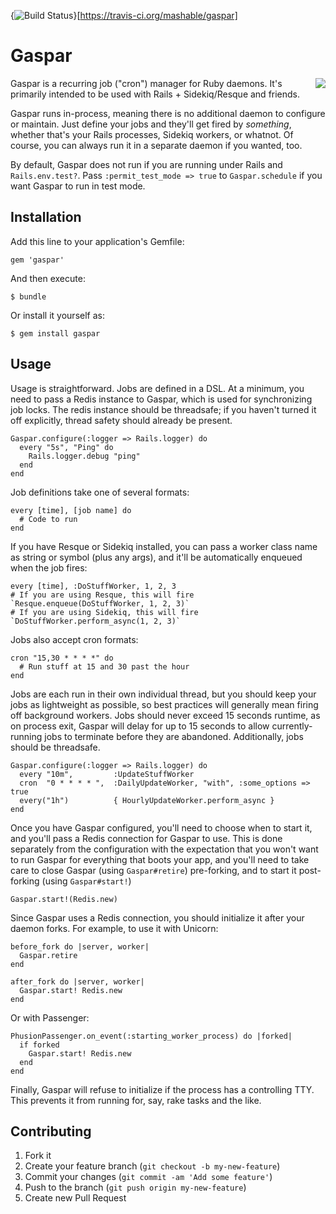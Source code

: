{<img src="https://travis-ci.org/mashable/gaspar.svg" alt="Build Status" />}[https://travis-ci.org/mashable/gaspar]

# Gaspar
<img src="http://cdn.wikimg.net/strategywiki/images/0/04/Chrono_Trigger_Sprites_Gaspar.png" align="right" style="margin: 0 0 20px 20px" />

Gaspar is a recurring job ("cron") manager for Ruby daemons. It's primarily intended to be used with Rails + Sidekiq/Resque and friends.

Gaspar runs in-process, meaning there is no additional daemon to configure or maintain. Just define your jobs and they'll get fired by *something*,
whether that's your Rails processes, Sidekiq workers, or whatnot. Of course, you can always run it in a separate daemon if you wanted, too.

By default, Gaspar does not run if you are running under Rails and `Rails.env.test?`. Pass `:permit_test_mode => true` to `Gaspar.schedule` if you want Gaspar to run in test mode.

## Installation

Add this line to your application's Gemfile:

    gem 'gaspar'

And then execute:

    $ bundle

Or install it yourself as:

    $ gem install gaspar

## Usage

Usage is straightforward. Jobs are defined in a DSL. At a minimum, you need to pass a Redis instance to Gaspar, which is used for synchronizing job locks. The redis instance should be threadsafe; if you haven't turned it off explicitly, thread safety should already be present.

    Gaspar.configure(:logger => Rails.logger) do
      every "5s", "Ping" do
        Rails.logger.debug "ping"
      end
    end

Job definitions take one of several formats:

    every [time], [job name] do
      # Code to run
    end

If you have Resque or Sidekiq installed, you can pass a worker class name as string or symbol (plus any args), and it'll be automatically enqueued when the job fires:

    every [time], :DoStuffWorker, 1, 2, 3
    # If you are using Resque, this will fire `Resque.enqueue(DoStuffWorker, 1, 2, 3)`
    # If you are using Sidekiq, this will fire `DoStuffWorker.perform_async(1, 2, 3)`

Jobs also accept cron formats:

    cron "15,30 * * * *" do
      # Run stuff at 15 and 30 past the hour
    end

Jobs are each run in their own individual thread, but you should keep your jobs as lightweight as possible, so best practices will generally mean firing off background workers. Jobs should never exceed 15 seconds runtime, as on process exit, Gaspar will delay for up to 15 seconds to allow currently-running jobs to terminate before they are abandoned. Additionally, jobs should be threadsafe.

    Gaspar.configure(:logger => Rails.logger) do
      every "10m",         :UpdateStuffWorker
      cron  "0 * * * * ",  :DailyUpdateWorker, "with", :some_options => true
      every("1h")          { HourlyUpdateWorker.perform_async }
    end

Once you have Gaspar configured, you'll need to choose when to start it, and you'll pass a Redis connection for Gaspar to use. This is done separately from the configuration with the expectation that you won't want to run Gaspar for everything that boots your app, and you'll need to take care to close Gaspar (using `Gaspar#retire`) pre-forking, and to start it post-forking (using `Gaspar#start!`)

    Gaspar.start!(Redis.new)

Since Gaspar uses a Redis connection, you should initialize it after your daemon forks. For example, to use it with Unicorn:

    before_fork do |server, worker|
      Gaspar.retire
    end

    after_fork do |server, worker|
      Gaspar.start! Redis.new
    end

Or with Passenger:

    PhusionPassenger.on_event(:starting_worker_process) do |forked|
      if forked
        Gaspar.start! Redis.new
      end
    end

Finally, Gaspar will refuse to initialize if the process has a controlling TTY. This prevents it from running for, say, rake tasks and the like.

## Contributing

1. Fork it
2. Create your feature branch (`git checkout -b my-new-feature`)
3. Commit your changes (`git commit -am 'Add some feature'`)
4. Push to the branch (`git push origin my-new-feature`)
5. Create new Pull Request
